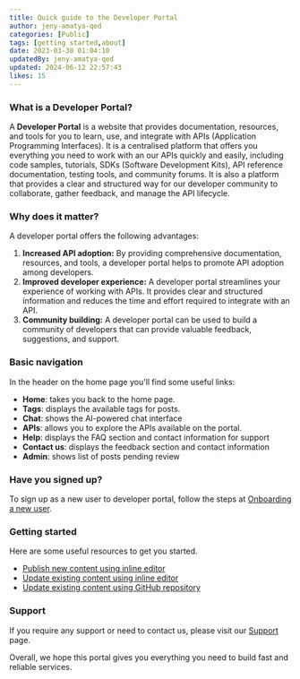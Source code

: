 ```yaml
---
title: Quick guide to the Developer Portal
author: jeny-amatya-qed
categories: [Public]
tags: [getting started,about]
date: 2023-03-30 01:04:10 
updatedBy: jeny-amatya-qed
updated: 2024-06-12 22:57:43 
likes: 15
---
```


### What is a Developer Portal?

A **Developer Portal** is a website that provides documentation, resources, and tools for you to learn, use, and integrate with APIs (Application Programming Interfaces). It is a centralised platform that offers you everything you need to work with an our APIs quickly and easily, including code samples, tutorials, SDKs (Software Development Kits), API reference documentation, testing tools, and community forums. It is also a platform that provides a clear and structured way for our developer community to collaborate, gather feedback, and manage the API lifecycle.

### Why does it matter?

A developer portal offers the following advantages:

1. **Increased API adoption:** By providing comprehensive documentation, resources, and tools, a developer portal helps to promote API adoption among developers.
2. **Improved developer experience:** A developer portal streamlines your experience of working with APIs. It provides clear and structured information and reduces the time and effort required to integrate with an API.
3. **Community building:** A developer portal can be used to build a community of developers that can provide valuable feedback, suggestions, and support.

### Basic navigation

In the header on the home page you'll find some useful links:

* **Home**: takes you back to the home page.
* **Tags**: displays the available tags for posts.
* **Chat**: shows the AI-powered chat interface
* **APIs**: allows you to explore the APIs available on the portal.
* **Help**: displays the FAQ section and contact information for support
* **Contact us**: displays the feedback section and contact information
* **Admin**: shows list of posts pending review

### Have you signed up?

To sign up as a new user to developer portal, follow the steps at [Onboarding a new user](/public/Onboarding-a-new-user-in-Developer-Portal/).

### Getting started
Here are some useful resources to get you started.
* [Publish new content using inline editor ](/public/How-to-add-a-new-post-using-the-inline-editing-tool/)
* [Update existing content using inline editor](/public/How-to-edit-an-existing-post-in-Developer-Portal/)
* [Update existing content using GitHub repository](/public/How-to-edit-a-post-using-GitHub-repository/)

### Support
If you require any support or need to contact us, please visit our [Support ](/support/) page.

Overall, we hope this portal gives you everything you need to build fast and reliable services.
